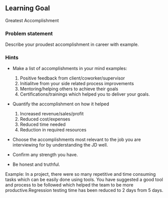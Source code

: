 ## Learning Goal
Greatest Accomplishment

### Problem statement
Describe your proudest accomplishment in career with example.

### Hints
- Make a list of accomplishments in your mind examples:
  1) Positive feedback from client/coworker/supervisor
  2) Initialitve from your side related process improvements
  3) Mentoring/helping others to achieve their goals
  4) Certifications/trainings which helped you to deliver your goals.

- Quantify the accomplishment on how it helped
  1) Increased revenue/sales/profit
  2) Reduced cost/expenses
  3) Reduced time needed
  4) Reduction in required resources

- Choose the accomplishments most relevant to the job you are interviewing for by understanding the JD well.
- Confirm any strength you have.
- Be honest and truthful.

Example: In a project, there were so many repetitive and time consuming tasks which can be easily done using tools. You have suggested a good tool and process to be followed which helped the team to be more productive.Regression testing time has been reduced to 2 days from 5 days.
